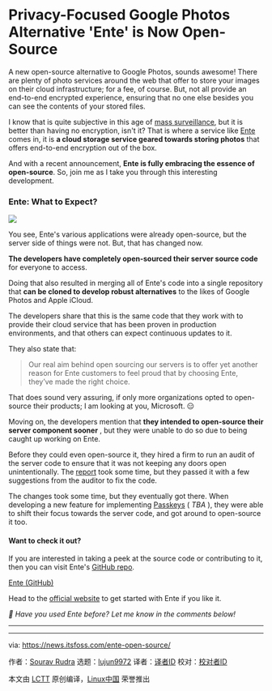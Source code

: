 [#]: subject: "Privacy-Focused Google Photos Alternative 'Ente' is Now Open-Source"
[#]: via: "https://news.itsfoss.com/ente-open-source/"
[#]: author: "Sourav Rudra https://news.itsfoss.com/author/sourav/"
[#]: collector: "lujun9972/lctt-scripts-1705972010"
[#]: translator: " "
[#]: reviewer: " "
[#]: publisher: " "
[#]: url: " "

Privacy-Focused Google Photos Alternative 'Ente' is Now Open-Source
======
A new open-source alternative to Google Photos, sounds awesome!
There are plenty of photo services around the web that offer to store your images on their cloud infrastructure; for a fee, of course. But, not all provide an end-to-end encrypted experience, ensuring that no one else besides you can see the contents of your stored files.

I know that is quite subjective in this age of [mass surveillance][1], but it is better than having no encryption, isn't it? That is where a service like [Ente][2] comes in, it is **a cloud storage service geared towards storing photos** that offers end-to-end encryption out of the box.

And with a recent announcement, **Ente is fully embracing the essence of open-source**. So, join me as I take you through this interesting development.

### Ente: What to Expect?

![][3]

You see, Ente's various applications were already open-source, but the server side of things were not. But, that has changed now.

**The developers have completely open-sourced their server source code** for everyone to access.

Doing that also resulted in merging all of Ente's code into a single repository that **can be cloned to develop robust alternatives** to the likes of Google Photos and Apple iCloud.

The developers share that this is the same code that they work with to provide their cloud service that has been proven in production environments, and that others can expect continuous updates to it.

They also state that:

> Our real aim behind open sourcing our servers is to offer yet another reason for Ente customers to feel proud that by choosing Ente, they’ve made the right choice.

That does sound very assuring, if only more organizations opted to open-source their products; I am looking at you, Microsoft. 😑

Moving on, the developers mention that **they intended to open-source their server component sooner** , but they were unable to do so due to being caught up working on Ente.

Before they could even open-source it, they hired a firm to run an audit of the server code to ensure that it was not keeping any doors open unintentionally. The [report][4] took some time, but they passed it with a few suggestions from the auditor to fix the code.

The changes took some time, but they eventually got there. When developing a new feature for implementing [Passkeys][5] ( _TBA_ ), they were able to shift their focus towards the server code, and got around to open-source it too.

#### Want to check it out?

If you are interested in taking a peek at the source code or contributing to it, then you can visit Ente's [GitHub repo][6].

[Ente (GitHub)][6]

Head to the [official website][2] to get started with Ente if you like it.

_💬 Have you used Ente before? Let me know in the comments below!_

* * *

--------------------------------------------------------------------------------

via: https://news.itsfoss.com/ente-open-source/

作者：[Sourav Rudra][a]
选题：[lujun9972][b]
译者：[译者ID](https://github.com/译者ID)
校对：[校对者ID](https://github.com/校对者ID)

本文由 [LCTT](https://github.com/LCTT/TranslateProject) 原创编译，[Linux中国](https://linux.cn/) 荣誉推出

[a]: https://news.itsfoss.com/author/sourav/
[b]: https://github.com/lujun9972
[1]: https://en.wikipedia.org/wiki/Mass_surveillance
[2]: https://ente.io/
[3]: https://news.itsfoss.com/content/images/2024/03/Ente.png
[4]: https://ente.io/reports/Fallible-Audit-Report-19-04-2023.pdf
[5]: https://safety.google/authentication/passkey/
[6]: https://github.com/ente-io/ente
